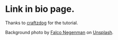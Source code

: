# Link in bio page.
Thanks to <a href="https://www.craftz.dog/">craftzdog</a> for the tutorial.

Background photo by <a href="https://unsplash.com/@f9lco?utm_source=unsplash&utm_medium=referral&utm_content=creditCopyText">Falco Negenman</a> on <a href="https://unsplash.com/s/photos/japanese-garden?utm_source=unsplash&utm_medium=referral&utm_content=creditCopyText">Unsplash</a>.
